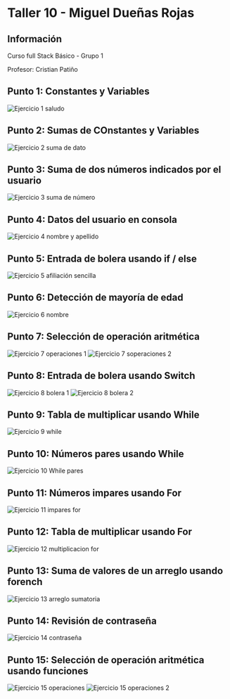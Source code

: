 <h1> Taller 10 - Miguel Dueñas Rojas</h1>

<h2> Información </h2>
<p>Curso full Stack Básico - Grupo 1</p>
<p>Profesor: Cristian Patiño</p>

<h2>Punto 1: Constantes y Variables</h2>

<img src="./public/images/Ejercico 1 saludo.png" alt="Ejercicio 1 saludo">

<h2>Punto 2: Sumas de COnstantes y Variables</h2>

<img src="./public/images/Ejercico 2 suma de datos.png" alt="Ejercicio 2 suma de dato">

<h2>Punto 3: Suma de dos números indicados por el usuario</h2>

<img src="./public/images/Ejercico 3 suma de numero.png" alt="Ejercicio 3 suma de número">

<h2>Punto 4: Datos del usuario en consola</h2>

<img src="./public/images/Ejercico 4 nombre y apellido.png" alt="Ejercicio 4 nombre y apellido">

<h2>Punto 5: Entrada de bolera usando if / else</h2>

<img src="./public/images/Ejercico 5 Bolera afiliacion sencilla.png" alt="Ejercicio 5 afiliación sencilla">

<h2>Punto 6: Detección de mayoría de edad</h2>

<img src="./public/images/Ejercico 6 nombre.png" alt="Ejercicio 6 nombre">

<h2>Punto 7: Selección de operación aritmética</h2>

<img src="./public/images/ejercicio7 operaciones 1.png" alt="Ejercicio 7 operaciones 1">
<img src="./public/images/ejercicio7 operaciones 2.png" alt="Ejercicio 7 soperaciones 2">

<h2>Punto 8: Entrada de bolera usando Switch</h2>

<img src="./public/images/Ejercicio 8 Bolera completo 1.png" alt="Ejercicio 8 bolera 1">
<img src="./public/images/Ejercicio 8 Bolera completo 2.png" alt="Ejercicio 8 bolera 2">

<h2>Punto 9: Tabla de multiplicar usando While</h2>

<img src="./public/images/Ejercicio 9 While.png" alt="Ejercicio 9 while">

<h2>Punto 10: Números pares usando While</h2>

<img src="./public/images/Ejercicio 10 While pares.png" alt="Ejercicio 10 While pares">

<h2>Punto 11: Números impares usando For</h2>

<img src="./public/images/Ejercicio 11 impares for.png" alt="Ejercicio 11 impares for">

<h2>Punto 12: Tabla de multiplicar usando For</h2>

<img src="./public/images/Ejercicio 12 multiplicacion for.png" alt="Ejercicio 12 multiplicacion for">

<h2>Punto 13: Suma de valores de un arreglo usando forench</h2>

<img src="./public/images/Ejercicio 13  arreglo sumatoria.png" alt="Ejercicio 13 arreglo sumatoria">

<h2>Punto 14: Revisión de contraseña</h2>

<img src="./public/images/Ejercicio 14  contraseña.png" alt="Ejercicio 14 contraseña">

<h2>Punto 15: Selección de operación  aritmética usando funciones</h2>

<img src="./public/images/Ejercicio 15 operaciones.png" alt="Ejercicio 15 operaciones">
<img src="./public/images/Ejercicio 15 operaciones 2.png" alt="Ejercicio 15 operaciones 2">